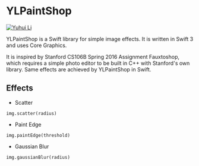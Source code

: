 # YLPaintShop
<a href="https://github.com/yuhuili">![Yuhui Li](https://githubtools.yuhuili.com/kagami/yuhuili/Yuhui%20Li/)</a>

YLPaintShop is a Swift library for simple image effects. It is written in Swift 3 and uses Core Graphics.

It is inspired by Stanford CS106B Spring 2016 Assignment Fauxtoshop, which requires a simple photo editor to be built in C++ with Stanford's own library. Same effects are achieved by YLPaintShop in Swift.

## Effects
* Scatter
```
img.scatter(radius)
```

* Paint Edge
```
img.paintEdge(threshold)
```

* Gaussian Blur
```
img.gaussianBlur(radius)
```
